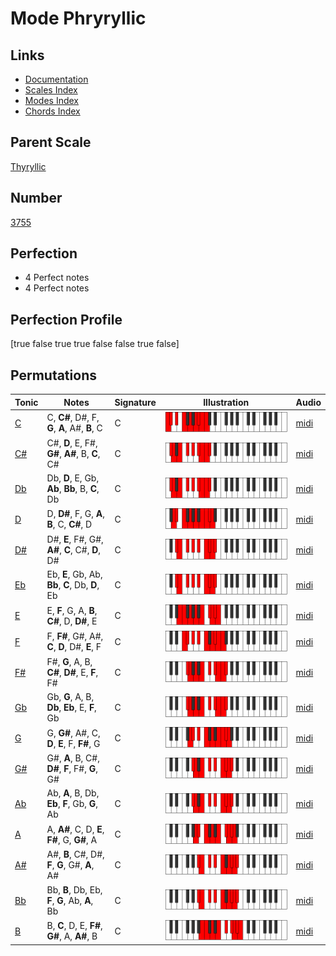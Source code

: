 # Mode Phryryllic

## Links

- [Documentation](index.md)
- [Scales Index](Scales.md)
- [Modes Index](Modes.md)
- [Chords Index](Chords.md)

## Parent Scale

[Thyryllic](ScaleThyryllic.md)

## Number

[3755](https://ianring.com/musictheory/scales/3755)

## Perfection

- 4 Perfect notes
- 4 Perfect notes

## Perfection Profile

[true false true true false false true false]

## Permutations

| Tonic | Notes | Signature | Illustration | Audio |
|-------|-------|-----------|--------------|-------|
| [C](ModeCNaturalPhryryllic.md) | C, **C#**, D#, F, **G**, **A**, A#, **B**, C | C | ![CNaturalPhryryllic](ModeCNaturalPhryryllic.png) | [midi](https://github.com/edipermadi/music/blob/main/docs/ModeCNaturalPhryryllic.mid?raw=true) |
| [C#](ModeCSharpPhryryllic.md) | C#, **D**, E, F#, **G#**, **A#**, B, **C**, C# | C | ![CSharpPhryryllic](ModeCSharpPhryryllic.png) | [midi](https://github.com/edipermadi/music/blob/main/docs/ModeCSharpPhryryllic.mid?raw=true) |
| [Db](ModeDFlatPhryryllic.md) | Db, **D**, E, Gb, **Ab**, **Bb**, B, **C**, Db | C | ![DFlatPhryryllic](ModeDFlatPhryryllic.png) | [midi](https://github.com/edipermadi/music/blob/main/docs/ModeDFlatPhryryllic.mid?raw=true) |
| [D](ModeDNaturalPhryryllic.md) | D, **D#**, F, G, **A**, **B**, C, **C#**, D | C | ![DNaturalPhryryllic](ModeDNaturalPhryryllic.png) | [midi](https://github.com/edipermadi/music/blob/main/docs/ModeDNaturalPhryryllic.mid?raw=true) |
| [D#](ModeDSharpPhryryllic.md) | D#, **E**, F#, G#, **A#**, **C**, C#, **D**, D# | C | ![DSharpPhryryllic](ModeDSharpPhryryllic.png) | [midi](https://github.com/edipermadi/music/blob/main/docs/ModeDSharpPhryryllic.mid?raw=true) |
| [Eb](ModeEFlatPhryryllic.md) | Eb, **E**, Gb, Ab, **Bb**, **C**, Db, **D**, Eb | C | ![EFlatPhryryllic](ModeEFlatPhryryllic.png) | [midi](https://github.com/edipermadi/music/blob/main/docs/ModeEFlatPhryryllic.mid?raw=true) |
| [E](ModeENaturalPhryryllic.md) | E, **F**, G, A, **B**, **C#**, D, **D#**, E | C | ![ENaturalPhryryllic](ModeENaturalPhryryllic.png) | [midi](https://github.com/edipermadi/music/blob/main/docs/ModeENaturalPhryryllic.mid?raw=true) |
| [F](ModeFNaturalPhryryllic.md) | F, **F#**, G#, A#, **C**, **D**, D#, **E**, F | C | ![FNaturalPhryryllic](ModeFNaturalPhryryllic.png) | [midi](https://github.com/edipermadi/music/blob/main/docs/ModeFNaturalPhryryllic.mid?raw=true) |
| [F#](ModeFSharpPhryryllic.md) | F#, **G**, A, B, **C#**, **D#**, E, **F**, F# | C | ![FSharpPhryryllic](ModeFSharpPhryryllic.png) | [midi](https://github.com/edipermadi/music/blob/main/docs/ModeFSharpPhryryllic.mid?raw=true) |
| [Gb](ModeGFlatPhryryllic.md) | Gb, **G**, A, B, **Db**, **Eb**, E, **F**, Gb | C | ![GFlatPhryryllic](ModeGFlatPhryryllic.png) | [midi](https://github.com/edipermadi/music/blob/main/docs/ModeGFlatPhryryllic.mid?raw=true) |
| [G](ModeGNaturalPhryryllic.md) | G, **G#**, A#, C, **D**, **E**, F, **F#**, G | C | ![GNaturalPhryryllic](ModeGNaturalPhryryllic.png) | [midi](https://github.com/edipermadi/music/blob/main/docs/ModeGNaturalPhryryllic.mid?raw=true) |
| [G#](ModeGSharpPhryryllic.md) | G#, **A**, B, C#, **D#**, **F**, F#, **G**, G# | C | ![GSharpPhryryllic](ModeGSharpPhryryllic.png) | [midi](https://github.com/edipermadi/music/blob/main/docs/ModeGSharpPhryryllic.mid?raw=true) |
| [Ab](ModeAFlatPhryryllic.md) | Ab, **A**, B, Db, **Eb**, **F**, Gb, **G**, Ab | C | ![AFlatPhryryllic](ModeAFlatPhryryllic.png) | [midi](https://github.com/edipermadi/music/blob/main/docs/ModeAFlatPhryryllic.mid?raw=true) |
| [A](ModeANaturalPhryryllic.md) | A, **A#**, C, D, **E**, **F#**, G, **G#**, A | C | ![ANaturalPhryryllic](ModeANaturalPhryryllic.png) | [midi](https://github.com/edipermadi/music/blob/main/docs/ModeANaturalPhryryllic.mid?raw=true) |
| [A#](ModeASharpPhryryllic.md) | A#, **B**, C#, D#, **F**, **G**, G#, **A**, A# | C | ![ASharpPhryryllic](ModeASharpPhryryllic.png) | [midi](https://github.com/edipermadi/music/blob/main/docs/ModeASharpPhryryllic.mid?raw=true) |
| [Bb](ModeBFlatPhryryllic.md) | Bb, **B**, Db, Eb, **F**, **G**, Ab, **A**, Bb | C | ![BFlatPhryryllic](ModeBFlatPhryryllic.png) | [midi](https://github.com/edipermadi/music/blob/main/docs/ModeBFlatPhryryllic.mid?raw=true) |
| [B](ModeBNaturalPhryryllic.md) | B, **C**, D, E, **F#**, **G#**, A, **A#**, B | C | ![BNaturalPhryryllic](ModeBNaturalPhryryllic.png) | [midi](https://github.com/edipermadi/music/blob/main/docs/ModeBNaturalPhryryllic.mid?raw=true) |
